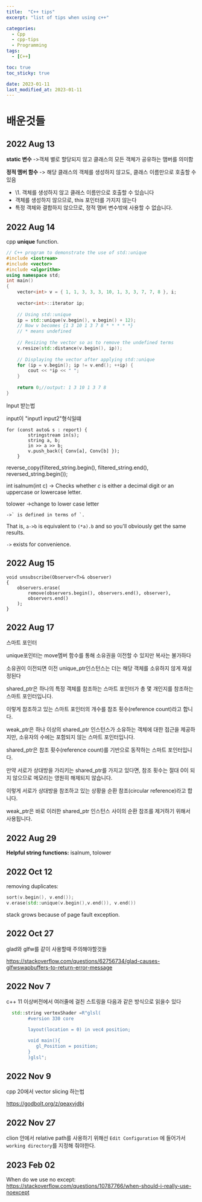 ```yaml
---
title:  "C++ tips"
excerpt: "list of tips when using c++"

categories:
  - Cpp
  - cpp-tips
  - Programming
tags:
  - [C++]

toc: true
toc_sticky: true

date: 2023-01-11
last_modified_at: 2023-01-11
---
```


# **배운것들**

## 2022 Aug 13 

**static 변수** ->객체 별로 할당되지 않고 클래스의 모든 객체가 공유하는 맴버를 의미함

**정적 맴버 함수** -> 해당 클래스의 객체를 생성하지 않고도, 클래스 이름만으로 호출할 수 있음 

- \1. 객체를 생성하지 않고 클래스 이름만으로 호출할 수 있습니다
- 객체를 생성하지 않으므로, this 포인터를 가지지 않는다
- 특정 객체와 결합하지 않으므로, 정적 맴버 변수밖에 사용할 수 없습니다.



## 2022 Aug 14

cpp **unique** function.

```c++
// C++ program to demonstrate the use of std::unique
#include <iostream>
#include <vector>
#include <algorithm>
using namespace std;
int main()
{
    vector<int> v = { 1, 1, 3, 3, 3, 10, 1, 3, 3, 7, 7, 8 }, i;
  
    vector<int>::iterator ip;
  
    // Using std::unique
    ip = std::unique(v.begin(), v.begin() + 12);
    // Now v becomes {1 3 10 1 3 7 8 * * * * *}
    // * means undefined
  
    // Resizing the vector so as to remove the undefined terms
    v.resize(std::distance(v.begin(), ip));
  
    // Displaying the vector after applying std::unique
    for (ip = v.begin(); ip != v.end(); ++ip) {
        cout << *ip << " ";
    }
  
    return 0;//output: 1 3 10 1 3 7 8
}
```



Input 받는법

input이  "input1 input2"형식일떄

```
for (const auto& s : report) {
        stringstream in(s);
        string a, b; 
        in >> a >> b;
        v.push_back({ Conv[a], Conv[b] });
    }
```



reverse_copy(filtered_string.begin(), filtered_string.end(),
                 reversed_string.begin());





int isalnum(int c) -> Checks whether *c* is either a decimal digit or an uppercase or lowercase letter.

tolower ->change to lower case letter 





```
->` is defined in terms of `.
```

That is, `a->b` is equivalent to `(*a).b` and so you'll obviously get the same results.

`->` exists for convenience.





## 2022 Aug 15 

```
void unsubscribe(Observer<T>& observer)
{
	observers.erase(
		remove(observers.begin(), observers.end(), observer),
		observers.end()
	);
}
```





## 2022 Aug 17

스마트 포인터

unique포인터는 move멤버 함수를 통해 소유권을 이전할 수 있지만 복사는 불가하다

소유권이 이전되면 이전 unique_ptr인스턴스는 더는 해당 객체를 소유하지 않게 재설정된다

shared_ptr은 하나의 특정 객체를 참조하는 스마트 포인터가 총 몇 개인지를 참조하는 스마트 포인터입니다.

이렇게 참조하고 있는 스마트 포인터의 개수를 참조 횟수(reference count)라고 합니다.

weak_ptr은 하나 이상의 shared_ptr 인스턴스가 소유하는 객체에 대한 접근을 제공하지만, 소유자의 수에는 포함되지 않는 스마트 포인터입니다.

 

shared_ptr은 참조 횟수(reference count)를 기반으로 동작하는 스마트 포인터입니다.

만약 서로가 상대방을 가리키는 shared_ptr를 가지고 있다면, 참조 횟수는 절대 0이 되지 않으므로 메모리는 영원히 해제되지 않습니다.

이렇게 서로가 상대방을 참조하고 있는 상황을 순환 참조(circular reference)라고 합니다.

weak_ptr은 바로 이러한 shared_ptr 인스턴스 사이의 순환 참조를 제거하기 위해서 사용됩니다.





## 2022 Aug 29

**Helpful string functions:** isalnum, tolower 





## 2022 Oct 12

removing duplicates: 

```c++
sort(v.begin(), v.end());
v.erase(std::unique(v.begin(),v.end()), v.end())
```



stack grows because of page fault exception.



## 2022 Oct 27

glad와 glfw를 같이 사용할때 주의해야할것들

https://stackoverflow.com/questions/62756734/glad-causes-glfwswapbuffers-to-return-error-message





## 2022 Nov 7

c++ 11 이상버전에서 여러줄에 걸친 스트링을 다음과 같은 방식으로 읽을수 있다

```c++
  std::string vertexShader =R"glsl(
		#version 330 core

		layout(location = 0) in vec4 position;

		void main(){
		   gl_Position = position;
		}
		)glsl";

```





## 2022 Nov 9

cpp 20에서 vector slicing 하는법

https://godbolt.org/z/qeaxvjdbj



## 2022 Nov 27

clion 안에서 relative path를 사용하기 위해선 `Edit Configuration` 에 들어가서 `working directory`를 지정해 줘야한다.

## 2023 Feb 02

When do we use no except: https://stackoverflow.com/questions/10787766/when-should-i-really-use-noexcept